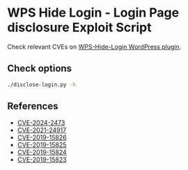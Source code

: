 # WPS Hide Login - Login Page disclosure Exploit Script

Check relevant CVEs on [WPS-Hide-Login WordPress plugin](https://wordpress.org/plugins/wps-hide-login/).

## Check options

```bash
./disclose-login.py -h
```

## References

- [CVE-2024-2473]()
- [CVE-2021-24917](https://www.wordfence.com/threat-intel/vulnerabilities/wordpress-plugins/wps-hide-login/wps-hide-login-190-hidden-login-page-location-disclosure)
- [CVE-2019-15826](https://www.wordfence.com/threat-intel/vulnerabilities/wordpress-plugins/wps-hide-login/wps-hide-login-1522-login-page-disclosure-via-actionrp)
- [CVE-2019-15825](https://www.wordfence.com/threat-intel/vulnerabilities/wordpress-plugins/wps-hide-login/wps-hide-login-1522-login-page-disclosure-via-referer-header)
- [CVE-2019-15824](https://wordfence.com/threat-intel/vulnerabilities/wordpress-plugins/wps-hide-login/wps-hide-login-1522-login-page-disclosure-via-actionconfirmaction)
- [CVE-2019-15823](https://www.wordfence.com/threat-intel/vulnerabilities/wordpress-plugins/wps-hide-login/wps-hide-login-1522-login-page-disclosure-via-adminhash)
